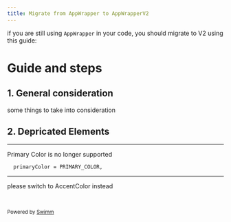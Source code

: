 ```yaml
---
title: Migrate from AppWrapper to AppWrapperV2
---
```

if you are still using <SwmToken path="/src/components/AppWrapper/AppWrapper.tsx" pos="10:4:4" line-data="export const AppWrapper = ({">`AppWrapper`</SwmToken> in your code, you should migrate to V2 using this guide:

# Guide and steps

## 1\. **General consideration**

some things to take into consideration

## 2\. Depricated Elements

<SwmSnippet path="/src/components/AppWrapper/AppWrapper.tsx" line="12">

---

Primary Color is no longer supported

```tsx
  primaryColor = PRIMARY_COLOR,
```

---

</SwmSnippet>

please switch to AccentColor instead

&nbsp;

<SwmMeta version="3.0.0" repo-id="Z2l0aHViJTNBJTNBYXJjaGl2YWwlM0ElM0FpYnJhaGVlbXNhb3Vk" repo-name="archival"><sup>Powered by [Swimm](https://app.swimm.io/)</sup></SwmMeta>
